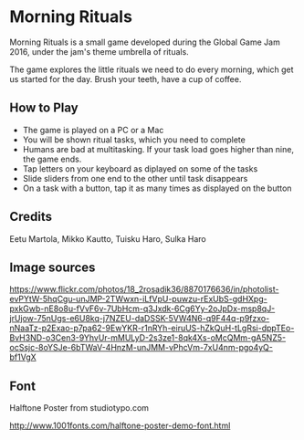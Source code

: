 Morning Rituals
=============

Morning Rituals is a small game developed during the Global Game Jam 2016, under the jam's theme umbrella of rituals.

The game explores the little rituals we need to do every morning, which get us started for the day. Brush your teeth, have a cup of coffee.

How to Play
-------

* The game is played on a PC or a Mac
* You will be shown ritual tasks, which you need to complete
* Humans are bad at multitasking. If your task load goes higher than nine, the game ends.
* Tap letters on your keyboard as diplayed on some of the tasks
* Slide sliders from one end to the other until task disappears
* On a task with a button, tap it as many times as displayed on the button

Credits
-------

Eetu Martola, Mikko Kautto, Tuisku Haro, Sulka Haro

Image sources
-------

https://www.flickr.com/photos/18_2rosadik36/8870176636/in/photolist-evPYtW-5hqCgu-unJMP-2TWwxn-iLfVpU-puwzu-rExUbS-gdHXpg-pxkGwb-nE8o8u-fVvF6v-7UbHcm-q3Jxdk-6Cg6Yy-2oJpDx-msp8qJ-jrUjow-75nUgs-e6U8kq-j7NZEU-daDSSK-5VW4N6-q9F44q-p9fzxo-nNaaTz-p2Exao-p7pa62-9EwYKR-r1nRYh-eiruUS-hZkQuH-tLgRsi-dppTEo-BvH3ND-o3Cen3-9YhvUr-mMULyD-2s3ze1-8qk4Xs-oMcQMm-gA5NZ5-ocSsjc-8oYSJe-6bTWaV-4HnzM-unJMM-vPhcVm-7xU4nm-pgo4yQ-bf1VgX

Font
-------

Halftone Poster from studiotypo.com

http://www.1001fonts.com/halftone-poster-demo-font.html
